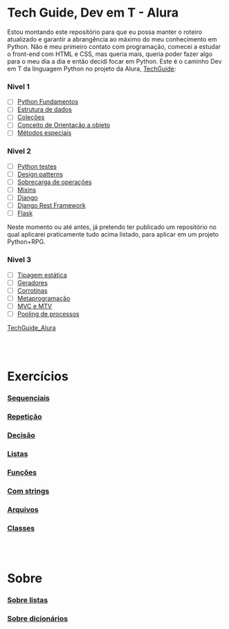 ﻿# **Tech Guide, Dev em T - Alura**

Estou montando este repositório para que eu possa manter o roteiro atualizado e garantir a abrangência ao máximo do meu conhecimento em Python. Não é meu primeiro contato com programação, comecei a estudar o front-end com HTML e CSS, mas queria mais, queria poder fazer algo para o meu dia a dia e então decidi focar em Python. Este é o caminho Dev em T da linguagem Python no projeto da Alura, [TechGuide](https://techguide.sh/):

### Nivel 1

- [ ] [Python Fundamentos](https://github.com/MiguelHCJS/Journey_Python/blob/master/niveis_techGuide/nivel1/00_python-fundamentos.md)
- [ ] [Estrutura de dados](https://github.com/MiguelHCJS/Journey_Python/blob/master/niveis_techGuide/nivel1/01_estrutura_de_dados.md)
- [ ] [Coleções]()
- [ ] [Conceito de Orientação a objeto]()
- [ ] [Métodos especiais]()

### Nivel 2

- [ ] [Python testes]()
- [ ] [Design patterns]()
- [ ] [Sobrecarga de operações]()
- [ ] [Mixins]()
- [ ] [Django]()
- [ ] [Django Rest Framework]()
- [ ] [Flask]()

Neste momento ou até antes, já pretendo ter publicado um repositório no qual aplicarei praticamente tudo acima listado, para aplicar em um projeto Python+RPG.

### Nivel 3

- [ ] [Tipagem estática]()
- [ ] [Geradores]()
- [ ] [Corrotinas]()
- [ ] [Metaprogramação]()
- [ ] [MVC e MTV]()
- [ ] [Pooling de processos]()

[TechGuide_Alura](https://techguide.sh/pt-BR/path/python/)

<br><br>

# **Exercícios**

### [Sequenciais](https://github.com/MiguelHCJS/Journey_Python/blob/master/exercicios/estrutura%20sequencial/exerc%C3%ADcios_estruturaSequencial.py)

### [Repetição](https://github.com/MiguelHCJS/Journey_Python/blob/master/exercicios/estrutura%20de%20repeti%C3%A7%C3%A3o/exerc%C3%ADcios_estruturaDeRepeti%C3%A7%C3%A3o.py)

### [Decisão](https://github.com/MiguelHCJS/Journey_Python/blob/master/exercicios/estrutura%20de%20decisao/exerc%C3%ADcios_estruturaDeDecisao.py)

### [Listas]()

### [Funções]()

### [Com strings]()

### [Arquivos]()

### [Classes]()

<br><br>

# **Sobre**

### [Sobre listas]()

### [Sobre dicionários]()
